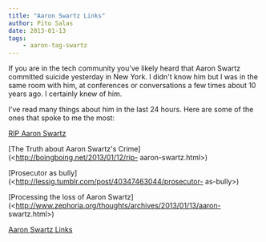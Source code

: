 ```yaml
---
title: "Aaron Swartz Links"
author: Pito Salas
date: 2013-01-13
tags:
    - aaron-tag-swartz
---
```




If you are in the tech community you've likely heard that Aaron Swartz
committed suicide yesterday in New York. I didn't know him but I was in the
same room with him, at conferences or conversations a few times about 10 years
ago. I certainly knew of him.

I've read many things about him in the last 24 hours. Here are some of the
ones that spoke to me the most:

[RIP Aaron Swartz](<http://boingboing.net/2013/01/12/rip-aaron-swartz.html>)

[The Truth about Aaron Swartz's Crime](<http://boingboing.net/2013/01/12/rip-
aaron-swartz.html>)

[Prosecutor as bully](<http://lessig.tumblr.com/post/40347463044/prosecutor-
as-bully>)

[Processing the loss of Aaron
Swartz](<http://www.zephoria.org/thoughts/archives/2013/01/13/aaron-
swartz.html>)


[Aaron Swartz Links](None)
